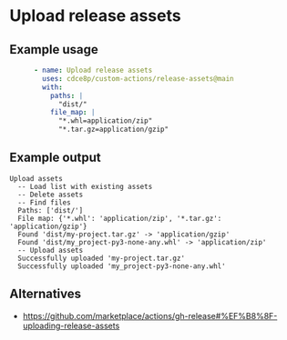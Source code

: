 # Upload release assets

## Example usage

```yaml
      - name: Upload release assets
        uses: cdce8p/custom-actions/release-assets@main
        with:
          paths: |
            "dist/"
          file_map: |
            "*.whl=application/zip"
            "*.tar.gz=application/gzip"
```

## Example output

```
Upload assets
  -- Load list with existing assets
  -- Delete assets
  -- Find files
  Paths: ['dist/']
  File map: {'*.whl': 'application/zip', '*.tar.gz': 'application/gzip'}
  Found 'dist/my-project.tar.gz' -> 'application/gzip'
  Found 'dist/my_project-py3-none-any.whl' -> 'application/zip'
  -- Upload assets
  Successfully uploaded 'my-project.tar.gz'
  Successfully uploaded 'my_project-py3-none-any.whl'
```

## Alternatives

* https://github.com/marketplace/actions/gh-release#%EF%B8%8F-uploading-release-assets
